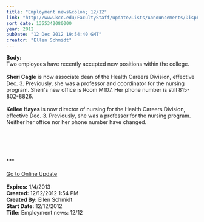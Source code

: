```yaml
---
title: "Employment news&colon; 12/12"
link: "http://www.kcc.edu/FacultyStaff/update/Lists/Announcements/DispForm.aspx?ID=937"
sort_date: 1355342080000
year: 2012
pubDate: "12 Dec 2012 19:54:40 GMT"
creator: "Ellen Schmidt"
---
```


<div><b>Body:</b> <div class="ExternalClass574CD942931848238791B9C63A0CAE44"><div>Two employees have recently accepted new positions within the college.</div>
<div> </div>
<div><strong>Sheri Cagle</strong> is now associate dean of the Health Careers Division, effective Dec. 3. Previously, she was a professor and coordinator for the nursing program. Sheri's new office is Room M107. Her phone number is still 815-802-8826.</div>
<div> </div>
<div><strong>Kellee Hayes</strong> is now director of nursing for the Health Careers Division, effective Dec. 3. Previously, she was a professor for the nursing program. Neither her office nor her phone number have changed.</div>
<div> </div>
<div> </div>
<div><br /> </div>
<div> </div>
<div>
<div>***</div>
<div> </div>
<div><a href="/FacultyStaff/update/Pages/dailyupdate.aspx">Go to Online Update</a></div>
<div><br /></div></div></div></div>
<div><b>Expires:</b> 1/4/2013</div>
<div><b>Created:</b> 12/12/2012 1:54 PM</div>
<div><b>Created By:</b> Ellen Schmidt</div>
<div><b>Start Date:</b> 12/12/2012</div>
<div><b>Title:</b> Employment news: 12/12</div>
